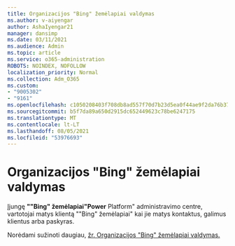 ```yaml
---
title: Organizacijos "Bing" žemėlapiai valdymas
ms.author: v-aiyengar
author: AshaIyengar21
manager: dansimp
ms.date: 03/11/2021
ms.audience: Admin
ms.topic: article
ms.service: o365-administration
ROBOTS: NOINDEX, NOFOLLOW
localization_priority: Normal
ms.collection: Adm_O365
ms.custom:
- "9005302"
- "9161"
ms.openlocfilehash: c1050208403f708db8ad557f70d7b23d5ea0f44ae9f2da76b37ead2b9b90436e
ms.sourcegitcommit: b5f7da89a650d2915dc652449623c78be6247175
ms.translationtype: MT
ms.contentlocale: lt-LT
ms.lasthandoff: 08/05/2021
ms.locfileid: "53976693"
---
```

# <a name="manage-bing-maps-for-your-organization"></a>Organizacijos "Bing" žemėlapiai valdymas

Įjungę **""Bing" žemėlapiai"Power** Platform" administravimo centre, vartotojai matys klientą ""Bing" žemėlapiai" kai jie matys kontaktus, galimus klientus arba paskyras.

Norėdami sužinoti daugiau, [žr. Organizacijos "Bing" žemėlapiai valdymas.](https://go.microsoft.com/fwlink/?linkid=2152757)